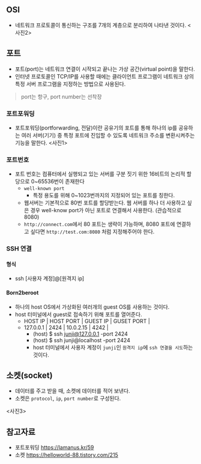 ## OSI 
- 네트워크 프로토콜이 통신하는 구조를 7개의 계층으로 분리하여 나타낸 것이다.
<사진2>

## 포트
- 포트(port)는 네트워크 연결이 시작되고 끝나는 가상 공간(virtual point)을 말한다.
- 인터넷 프로토콜인 TCP/IP를 사용할 때에는 클라이언트 프로그램이 네트워크 상의 특정 서버 프로그램을 지정하는 방법으로 사용된다.
> port는 항구, port number는 선착장

### 포트포워딩
- 포트포워딩(portforwarding, 전달)이란 공유기의 포트를 통해 하나의 ip를 공유하는 여러 서버(기기) 중 특정 포트에 진입할 수 있도록 네트워크 주소를 변환시켜주는 기능을 말한다.
<사진1> 

### 포트번호
- 포트 번호는 컴퓨터에서 실행되고 있는 서버를 구분 짓기 위한 16비트의 논리적 할당으로 0~65536번이 존재한다
	- `well-known port`
		- 특정 용도를 위해 0~1023번까지의 지정되어 있는 포트를 칭한다.
	- 웹서버는 기본적으로 80번 포트를 할당받는다. 웹 서버를 하나 더 사용하고 싶은 경우 well-know port가 아닌 포트로 연결해서 사용한다. (관습적으로 8080)
	- `http://connect.com`에서 80 포트는 생략이 가능하며, 8080 포트에 연결하고 싶다면 `http://test.com:8080` 처럼 지정해주어야 한다.

### SSH 연결
#### 형식
- ssh [사용자 계정]@[원격지 ip]

#### Born2beroot
- 하나의 host OS에서 가상화된 여러개의 guest OS를 사용하는 것이다.
- host 터미널에서 guest로 접속하기 위해 포트를 열어준다.
	- HOST IP		|	HOST PORT	|	GUEST IP	|	GUSET PORT	|
	- 127.0.0.1		|	2424		|	10.0.2.15	|	4242		|  
		- (host) $ ssh junji@127.0.0.1 -port 2424
		- (host) $ ssh junji@localhost -port 2424
		- host 터미널에서 사용자 계정이 `junji`인 `원격지 ip`에 `ssh 연결을 시도`하는 것이다.
	
## 소켓(socket)
- 데이터를 주고 받을 때, 소켓에 데이터를 적어 보낸다.
- 소켓은 `protocol`, `ip`, `port number`로 구성된다.
 
<사진3>
## 참고자료
- 포트포워딩 https://lamanus.kr/59
- 소켓 https://helloworld-88.tistory.com/215
